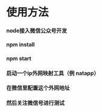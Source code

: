 # 使用方法
#### node接入微信公众号开发
#### npm install 
#### npm start
#### 启动一个ip外网映射工具（例 natapp）
#### 在微信里配置这个外网地址
#### 然后关注微信号进行测试
